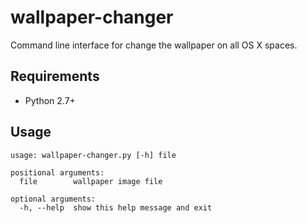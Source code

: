# wallpaper-changer

Command line interface for change the wallpaper on all OS X spaces.

## Requirements

* Python 2.7+

## Usage

```
usage: wallpaper-changer.py [-h] file

positional arguments:
  file        wallpaper image file

optional arguments:
  -h, --help  show this help message and exit
```